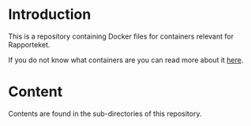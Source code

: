# Introduction

This is a repository containing Docker files for containers relevant for
Rapporteket.

If you do not know what containers are you can read more about it
[here](https://docs.docker.com/get-started/).

# Content

Contents are found in the sub-directories of this repository.
